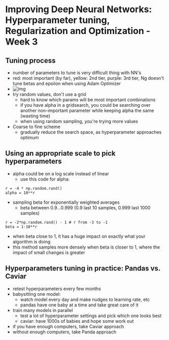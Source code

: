 # Improving Deep Neural Networks: Hyperparameter tuning, Regularization and Optimization - Week 3

## Tuning process

- number of parameters to tune is very difficult thing with NN's
- red: most important (by far), yellow: 2nd tier, purple: 3rd tier, Ng doesn't tune betas and epsilon when using Adam Optimizer
- ![img](https://github.com/chriseal/deep_learning_ai/blob/master/2_improvingDeepNeuralNetworks/week3/2wk3_adam_optimization.png)
- try random values, don't use a grid
  - hard to know which params will be most important combinations
  - if you have alpha in a gridsearch, you could be searching over another non-important parameter while keeping alpha the same (wasting time)
  - when using random sampling, you're trying more values
- Coarse to fine scheme
  - gradually reduce the search space, as hyperparameter approaches optimum
  
## Using an appropriate scale to pick hyperparameters

- alpha could be on a log scale instead of linear
  - use this code for alpha:
```
r = -4 * np.random.rand()
alpha = 10**r
```

- sampling beta for exponentially weighted averages
  - beta between 0.9...0.999 (0.9 last 10 samples, 0.999 last 1000 samples)
```
r = -2*np.random.rand() - 1 # r from -3 to -1
beta = 1-10**r
```

  - when beta close to 1, it has a huge impact on exactly what your algorithm is doing
  - this method samples more densely when beta is closer to 1, where the impact of small changes is greater

## Hyperparameters tuning in practice: Pandas vs. Caviar

- retest hyperparameters every few months
- babysitting one model:
  - watch model every day and make nudges to learning rate, etc
  - pandas have one baby at a time and take great care of it
- train many models in parallel
  - test a lot of hyperparameter settings and pick which one looks best
  - caviar: have 1000s of babies and hope some work out
- if you have enough computers, take Caviar approach
- without enough computers, take Panda approach







